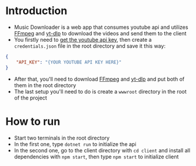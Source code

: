 # Introduction
- Music Downloader is a web app that consumes youtube api and utilizes <a href="https://ffmpeg.org">FFmpeg</a> and <a href="https://github.com/yt-dlp/yt-dlp">yt-dlp</a> to download the videos and send them to the client
- You firstly need to <a href="https://developers.google.com/youtube/v3/getting-started">get the youtube api key</a>, then create a ```credentials.json``` file in the root directory and save it this way:
```Json
{
    "API_KEY": "{YOUR YOUTUBE API KEY HERE}"
}
```

- After that, you'll need to download <a href="https://ffmpeg.org/download.html">FFmpeg</a> and <a href="https://github.com/yt-dlp/yt-dlp#installation">yt-dlp</a> and put both of them in the root directory
- The last setup you'll need to do is create a ```wwwroot``` directory in the root of the project

# How to run
- Start two terminals in the root directory
- In the first one, type ```dotnet run``` to initialize the api
- In the second one, go to the client directory with ```cd client``` and install all dependencies with ```npm start```, then type ```npm start``` to initialize client
